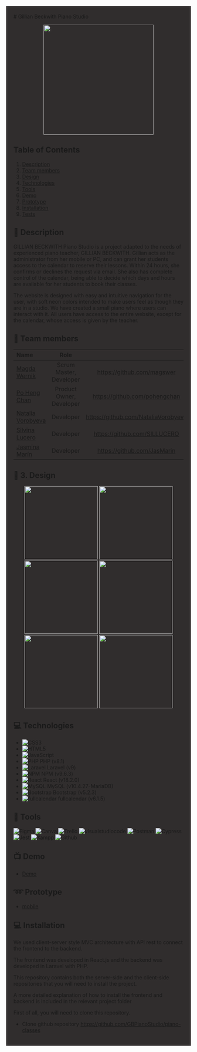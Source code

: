 <div style="background-color:#302D2D; padding: 20px;">
# Gillian Beckwith Piano Studio

<p align="center"><img src="https://user-images.githubusercontent.com/116795553/229541862-1789a445-d53c-4031-b11e-d65990bec8d3.JPG" width="300px"></p>
<p align="center">


## Table of Contents
1. [Description](#description) 
2. [Team members](#team-members) 
3. [Design](#design)
4. [Technologies](#technologies)
5. [Tools](#tools)
6. [Demo](#demo)
7. [Prototype](#prototype)
8. [Installation](#installation)
9. [Tests](#tests)


## :page_with_curl: Description

<p>GILLIAN BECKWITH Piano Studio is a project adapted to the needs of experienced piano teacher, GILLIAN BECKWITH. Gillian acts as the administrator from her mobile or PC, and can grant her students access to the calendar to reserve their lessons. Within 24 hours, she confirms or declines the request via email. She also has complete control of the calendar, being able to decide which days and hours are available for her students to book their classes.

The website is designed with easy and intuitive navigation for the user, with soft neon colors intended to make users feel as though they are in a studio. We have created a small piano where users can interact with it. All users have access to the entire website, except for the calendar, whose access is given by the teacher.</p>


 ## :handshake: Team members  
  
| Name | Role | |
| :--- | :---: | :---: |
| [Magda Wernik](https://github.com/magswer) | Scrum Master, Developer | https://github.com/magswer |
| [Po Heng Chan](https://github.com/pohengchan) | Product Owner, Developer | https://github.com/pohengchan |
| [Natalia Vorobyeva](https://github.com/NataliaVorobyeva) | Developer | https://github.com/NataliaVorobyeva |
| [Silvina Lucero](https://github.com/SILLUCERO) | Developer | https://github.com/SILLUCERO |
| [Jasmina Marín](https://github.com/JasMarin) | Developer | https://github.com/JasMarin |


## :art: 3. Design

<p align="center">
<img src="https://user-images.githubusercontent.com/116795553/229556410-0b04e913-6411-416a-8bc5-c24053bd0642.JPG" height="200px">
<img src="https://user-images.githubusercontent.com/116795553/229556643-01b6d3a6-c573-4f11-814d-356c4b845bc6.JPG" height="200px">
<img src="https://user-images.githubusercontent.com/116795553/229556828-27652416-3f21-45d7-bdfb-607be3844ca0.JPG" height="200px">
<img src="https://user-images.githubusercontent.com/116795553/229557082-9b1cd85f-cd60-4601-80ad-bc1723e8a55c.JPG" height="200px">
<img src="https://user-images.githubusercontent.com/116795553/229557232-61f0c7fb-31dc-4383-b85a-79c8b81c1be0.JPG" height="200px">
<img src="https://user-images.githubusercontent.com/116795553/229557499-a272f94f-4e34-42a7-b17e-1d818469b2dc.JPG" height="200px">
</p>


## :computer: Technologies

- ![CSS3](https://img.shields.io/badge/css3-%231572B6.svg?style=for-the-badge&logo=css3&logoColor=white) 
- ![HTML5](https://img.shields.io/badge/html5-%23E34F26.svg?style=for-the-badge&logo=html5&logoColor=white)  
- ![JavaScript](https://img.shields.io/badge/javascript-%23323330.svg?style=for-the-badge&logo=javascript&logoColor=%23F7DF1E) 
- ![PHP](https://img.shields.io/badge/php-%23777BB4.svg?style=for-the-badge&logo=php&logoColor=white) PHP (v8.1) 
- ![Laravel](https://img.shields.io/badge/laravel-%23FF2D20.svg?style=for-the-badge&logo=laravel&logoColor=white)  Laravel (v9)
- ![NPM](https://img.shields.io/badge/NPM-%23000000.svg?style=for-the-badge&logo=npm&logoColor=white)  NPM (v9.6.3)
- ![React](https://img.shields.io/badge/react-%2320232a.svg?style=for-the-badge&logo=react&logoColor=%2361DAFB)  React (v18.2.0)
- ![MySQL](https://img.shields.io/badge/mysql-%2300f.svg?style=for-the-badge&logo=mysql&logoColor=white) MySQL (v10.4.27-MariaDB)
- ![Bootstrap](https://img.shields.io/badge/bootstrap-%23563D7C.svg?style=for-the-badge&logo=bootstrap&logoColor=white) Bootstrap (v5.2.3)
- ![fullcalendar](https://img.shields.io/badge/fullcalendar-%23FF2D20.svg?style=for-the-badge&logo=laravel&logoColor=white) fullcalendar (v6.1.5)

	
 ## :hammer: Tools

![Figma](https://img.shields.io/badge/figma-%23F24E1E.svg?style=for-the-badge&logo=figma&logoColor=white) ![Canva](https://img.shields.io/badge/Canva-%2300C4CC.svg?style=for-the-badge&logo=Canva&logoColor=white)  ![Trello](https://img.shields.io/badge/Trello-%23026AA7.svg?style=for-the-badge&logo=Trello&logoColor=white) ![visualstudiocode](https://img.shields.io/badge/VSC-%231572B6.svg?style=for-the-badge&logo=css3&logoColor=white) ![Postman](https://img.shields.io/badge/Postman-FF6C37?style=for-the-badge&logo=postman&logoColor=white) ![Cypress](https://img.shields.io/badge/Cypress-17202C?style=for-the-badge&logo=cypress&logoColor=white) ![Jest](https://img.shields.io/badge/Jest-C21325?style=for-the-badge&logo=jest&logoColor=white)  ![Xampp](https://img.shields.io/badge/Xampp-F37623?style=for-the-badge&logo=xampp&logoColor=white) ![Github](https://img.shields.io/badge/GitHub-100000?style=for-the-badge&logo=github&logoColor=white) 


## :tv: Demo

* [Demo]()

## :loop: Prototype

* [mobile](https://www.figma.com/proto/pzQyEnD8Aon3GMWp1vDkoR/Piano-classes-Gillian-Beckwith?node-id=102-154&scaling=scale-down&page-id=0%3A1&starting-point-node-id=1%3A4&show-proto-sidebar=1)

## :computer: Installation

We used client-server style MVC architecture with API rest to connect the frontend to the backend. 

The frontend was developed in React.js and the backend was developed in Laravel with PHP. 

This repository contains both the server-side and the client-side repositories that you will need to install the project. 

A more detailed explanation of how to install the frontend and backend is included in the relevant project folder

First of all, you will need to clone this repository.

* Clone github repository https://github.com/GBPianoStudio/piano-classes




</div>


